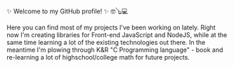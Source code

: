 ✨ Welcome to my GitHub profile! ✨
🤓🪕💻

Here you can find most of my projects I've been working on lately. 
Right now I'm creating libraries for Front-end JavaScript and NodeJS,
while at the same time learning a lot of the existing technologies out there. 
In the meantime I'm plowing through K&R "C Programming language" - book and re-learning a lot of highschool/college math for future projects. 

<!---
cajmorgan/cajmorgan is a ✨ special ✨ repository because its `README.md` (this file) appears on your GitHub profile.
You can click the Preview link to take a look at your changes.
--->
